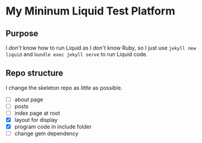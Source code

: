My Mininum Liquid Test Platform
===

Purpose
---

I *don't* know how to run Liquid as I *don't* know Ruby, so I just use
`jekyll new liquid` and `bundle exec jekyll serve` to run Liquid code.

Repo structure
---

I change the skeleton repo as *little* as possible.

- [ ] about page
- [ ] posts
- [ ] index page at root
- [x] layout for display
- [x] program code in include folder
- [ ] change gem dependency
